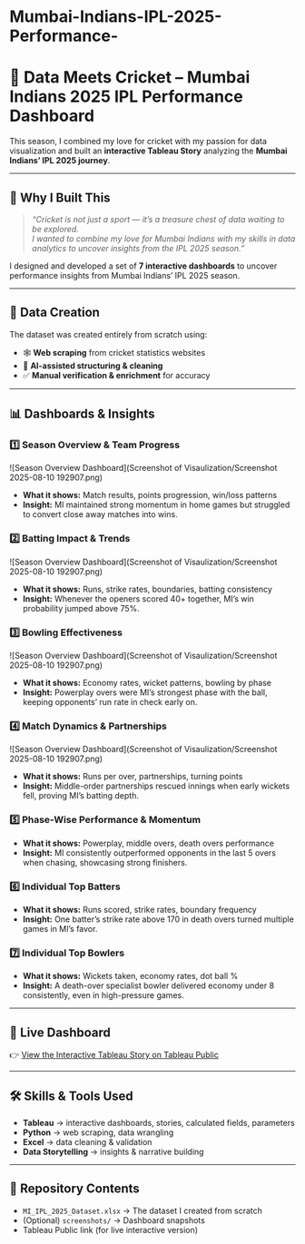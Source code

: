 # Mumbai-Indians-IPL-2025-Performance-
# 🏏 Data Meets Cricket – Mumbai Indians 2025 IPL Performance Dashboard

This season, I combined my love for cricket with my passion for data visualization and built an **interactive Tableau Story** analyzing the **Mumbai Indians’ IPL 2025 journey**.

---

## 🎯 Why I Built This
> *“Cricket is not just a sport — it’s a treasure chest of data waiting to be explored.  
I wanted to combine my love for Mumbai Indians with my skills in data analytics to uncover insights from the IPL 2025 season.”*

I designed and developed a set of **7 interactive dashboards** to uncover performance insights from Mumbai Indians’ IPL 2025 season.

---

## 📂 Data Creation
The dataset was created entirely from scratch using:
- 🕸️ **Web scraping** from cricket statistics websites  
- 🤖 **AI-assisted structuring & cleaning**  
- ✅ **Manual verification & enrichment** for accuracy  

---

## 📊 Dashboards & Insights

### 1️⃣ Season Overview & Team Progress  
![Season Overview Dashboard](Screenshot of Visaulization/Screenshot 2025-08-10 192907.png)
- **What it shows:** Match results, points progression, win/loss patterns  
- **Insight:** MI maintained strong momentum in home games but struggled to convert close away matches into wins.  

### 2️⃣ Batting Impact & Trends  
![Season Overview Dashboard](Screenshot of Visaulization/Screenshot 2025-08-10 192907.png)
- **What it shows:** Runs, strike rates, boundaries, batting consistency  
- **Insight:** Whenever the openers scored 40+ together, MI’s win probability jumped above 75%.  

### 3️⃣ Bowling Effectiveness  
![Season Overview Dashboard](Screenshot of Visaulization/Screenshot 2025-08-10 192907.png)
- **What it shows:** Economy rates, wicket patterns, bowling by phase  
- **Insight:** Powerplay overs were MI’s strongest phase with the ball, keeping opponents’ run rate in check early on.  

### 4️⃣ Match Dynamics & Partnerships  
![Season Overview Dashboard](Screenshot of Visaulization/Screenshot 2025-08-10 192907.png)
- **What it shows:** Runs per over, partnerships, turning points  
- **Insight:** Middle-order partnerships rescued innings when early wickets fell, proving MI’s batting depth.  

### 5️⃣ Phase-Wise Performance & Momentum  
- **What it shows:** Powerplay, middle overs, death overs performance  
- **Insight:** MI consistently outperformed opponents in the last 5 overs when chasing, showcasing strong finishers.  

### 6️⃣ Individual Top Batters  
- **What it shows:** Runs scored, strike rates, boundary frequency  
- **Insight:** One batter’s strike rate above 170 in death overs turned multiple games in MI’s favor.  

### 7️⃣ Individual Top Bowlers 
- **What it shows:** Wickets taken, economy rates, dot ball %  
- **Insight:** A death-over specialist bowler delivered economy under 8 consistently, even in high-pressure games.  

---

## 🚀 Live Dashboard
👉 [View the Interactive Tableau Story on Tableau Public](https://public.tableau.com/shared/PRJDF5ZRH?:display_count=n&:origin=viz_share_link)  

---

## 🛠 Skills & Tools Used
- **Tableau** → interactive dashboards, stories, calculated fields, parameters  
- **Python** → web scraping, data wrangling  
- **Excel** → data cleaning & validation  
- **Data Storytelling** → insights & narrative building  

---


## 📂 Repository Contents
- `MI_IPL_2025_Dataset.xlsx` → The dataset I created from scratch  
- (Optional) `screenshots/` → Dashboard snapshots  
- Tableau Public link (for live interactive version)  

